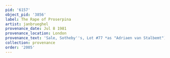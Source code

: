 ```yaml
---
pid: '6157'
object_pid: '3856'
label: The Rape of Proserpina
artist: janbrueghel
provenance_date: Jul 8 1981
provenance_location: London
provenance_text: 'Sale, Sotheby''s, Lot #77 *as "Adriaen van Stalbemt")'
collection: provenance
order: '2005'
---
```

